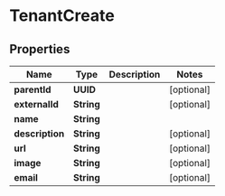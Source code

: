 

# TenantCreate


## Properties

Name | Type | Description | Notes
------------ | ------------- | ------------- | -------------
**parentId** | **UUID** |  |  [optional]
**externalId** | **String** |  |  [optional]
**name** | **String** |  | 
**description** | **String** |  |  [optional]
**url** | **String** |  |  [optional]
**image** | **String** |  |  [optional]
**email** | **String** |  |  [optional]



